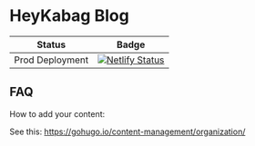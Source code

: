 # HeyKabag Blog

| Status | Badge |
| --- | --- |
| Prod Deployment | [![Netlify Status](https://api.netlify.com/api/v1/badges/d0a5e923-acc1-4b8e-b199-80d1dcd78504/deploy-status)](https://app.netlify.com/sites/heykabag/deploys) |

## FAQ

How to add your content:

See this: https://gohugo.io/content-management/organization/
